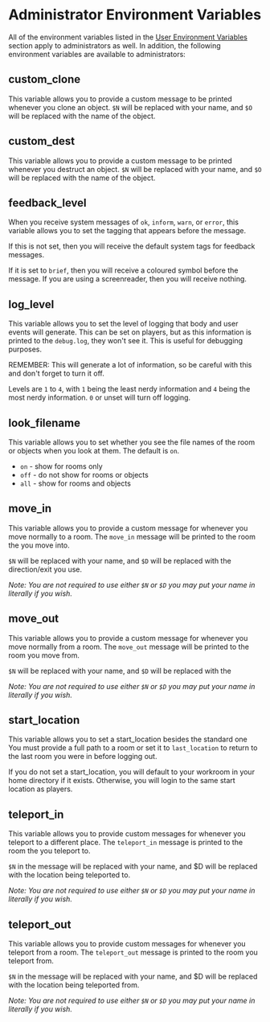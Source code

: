 # Administrator Environment Variables

All of the environment variables listed in the [User Environment
Variables](index) section apply to administrators as well.
In addition, the following environment variables are available to
administrators:

## custom_clone

This variable allows you to provide a custom message to be printed whenever you
clone an object. `$N` will be replaced with your name, and `$O` will be replaced
with the name of the object.

## custom_dest

This variable allows you to provide a custom message to be printed whenever you
destruct an object. `$N` will be replaced with your name, and `$O` will be
replaced with the name of the object.

## feedback_level

When you receive system messages of `ok`, `inform`, `warn`, or `error`, this
variable allows you to set the tagging that appears before the message.

If this is not set, then you will receive the default system tags for feedback
messages.

If it is set to `brief`, then you will receive a coloured symbol before the
message. If you are using a screenreader, then you will receive nothing.

## log_level

This variable allows you to set the level of logging that body and user events
will generate. This can be set on players, but as this information is printed
to the `debug.log`, they won't see it. This is useful for debugging purposes.

REMEMBER: This will generate a lot of information, so be careful with this and
don't forget to turn it off.

Levels are `1` to `4`, with `1` being the least nerdy information and `4` being
the most nerdy information. `0` or unset will turn off logging.

## look_filename

This variable allows you to set whether you see the file names of the room
or objects when you look at them. The default is `on`.

* `on` - show for rooms only
* `off` - do not show for rooms or objects
* `all` - show for rooms and objects

## move_in

This variable allows you to provide a custom message for whenever you move
normally to a room. The `move_in` message will be printed to the room the you
move into.

`$N` will be replaced with your name, and `$D` will be replaced with the
direction/exit you use.

*Note: You are not required to use either `$N` or `$D` you may put your name in
literally if you wish.*

## move_out

This variable allows you to provide a custom message for whenever you move
normally from a room. The `move_out` message will be printed to the room you
move from.

`$N` will be replaced with your name, and `$D` will be replaced with the

*Note: You are not required to use either `$N` or `$D` you may put your name in
literally if you wish.*

## start_location

This variable allows you to set a start_location besides the standard one
You must provide a full path to a room or set it to `last_location` to return
to the last room you were in before logging out.

If you do not set a start_location, you will default to your workroom in your
home directory if it exists. Otherwise, you will login to the same start
location as players.

## teleport_in

This variable allows you to provide custom messages for whenever you teleport
to a different place. The `teleport_in` message is printed to the room the you
teleport to.

`$N` in the message will be replaced with your name, and $D will be replaced
with the location being teleported to.

*Note: You are not required to use either `$N` or `$D` you may put your name in
literally if you wish.*

## teleport_out

This variable allows you to provide custom messages for whenever you teleport
from a room. The `teleport_out` message is printed to the room you teleport
from.

`$N` in the message will be replaced with your name, and $D will be replaced
with the location being teleported from.

*Note: You are not required to use either `$N` or `$D` you may put your name in
literally if you wish.*
